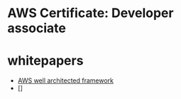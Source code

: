 # AWS Certificate: Developer associate

# whitepapers

- [AWS well architected framework](../etc/AWS-well-architected-framework.md)
- []

